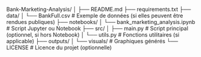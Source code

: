 Bank-Marketing-Analysis/
│
├── README.md
├── requirements.txt
├── data/
│   └── BankFull.csv  # Exemple de données (si elles peuvent être rendues publiques)
├── notebooks/
│   └── bank_marketing_analysis.ipynb  # Script Jupyter ou Notebook
├── src/
│   ├── main.py        # Script principal (optionnel, si hors Notebook)
│   └── utils.py       # Fonctions utilitaires (si applicable)
├── outputs/
│   └── visuals/       # Graphiques générés
└── LICENSE            # Licence du projet (optionnelle)
